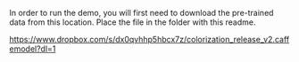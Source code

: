 In order to run the demo, you will first need to download the pre-trained data from this location. Place the file in the folder with this readme.

https://www.dropbox.com/s/dx0qvhhp5hbcx7z/colorization_release_v2.caffemodel?dl=1
